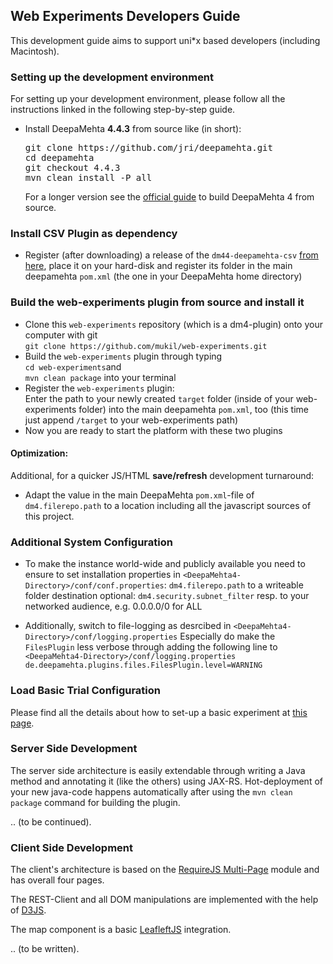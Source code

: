 
## Web Experiments Developers Guide

This development guide aims to support uni*x based developers (including Macintosh).

### Setting up the development environment

For setting up your development environment, please follow all the instructions linked in the following step-by-step guide.

* Install DeepaMehta **4.4.3** from source like (in short):<br/>
  <pre>
  git clone https://github.com/jri/deepamehta.git
  cd deepamehta
  git checkout 4.4.3
  mvn clean install -P all</pre>
  For a longer version see the [official guide](https://trac.deepamehta.de/wiki/PluginDevelopmentGuide) to build DeepaMehta 4 from source.


### Install CSV Plugin as dependency
* Register (after downloading) a release of the `dm44-deepamehta-csv` [from here](http://download.deepamehta.de/dm44-deepamehta-csv-0.0.4.jar), place it on your hard-disk and register its  folder in the main deepamehta `pom.xml` (the one in your DeepaMehta home directory)

### Build the web-experiments plugin from source and install it
 
* Clone this `web-experiments` repository (which is a dm4-plugin) onto your computer with git<br/>
  `git clone https://github.com/mukil/web-experiments.git`
* Build the `web-experiments` plugin through typing<br/>`cd web-experiments`and<br/>`mvn clean package` into your terminal
* Register the `web-experiments` plugin:<br/>
  Enter the path to your newly created `target` folder (inside of your web-experiments folder) into the main deepamehta `pom.xml`, too (this time just append `/target` to your web-experiments path)
* Now you are ready to start the platform with these two plugins

#### Optimization:

Additional, for a quicker JS/HTML **save/refresh** development turnaround:

* Adapt the value in the main DeepaMehta `pom.xml`-file of `dm4.filerepo.path` to a location including all the javascript sources of this project.

### Additional System Configuration

* To make the instance world-wide and publicly available you need to ensure 
  to set installation properties in `<DeepaMehta4-Directory>/conf/conf.properties`:
  `dm4.filerepo.path` to a writeable folder destination
   optional: `dm4.security.subnet_filter` resp. to your networked audience, e.g. 0.0.0.0/0 for ALL
  
* Additionally, switch to file-logging as desrcibed in `<DeepaMehta4-Directory>/conf/logging.properties`
  Especially do make the `FilesPlugin` less verbose through adding the following line to `<DeepaMehta4-Directory>/conf/logging.properties`
  `de.deepamehta.plugins.files.FilesPlugin.level=WARNING`

### Load Basic Trial Configuration

Please find all the details about how to set-up a basic experiment at [this page](/).


### Server Side Development

The server side architecture is easily extendable through writing a Java method and annotating it (like the others) using JAX-RS. Hot-deployment of your new java-code happens automatically after using the `mvn clean package` command for building the plugin.

.. (to be continued).

### Client Side Development

The client's architecture is based on the [RequireJS Multi-Page](https://github.com/requirejs/example-multipage) module and has overall four pages.

The REST-Client and all DOM manipulations are implemented with the help of [D3JS](http://www.d3js.org).

The map component is a basic [LeafleftJS](http://www.leafletjs.com) integration.

.. (to be written).

